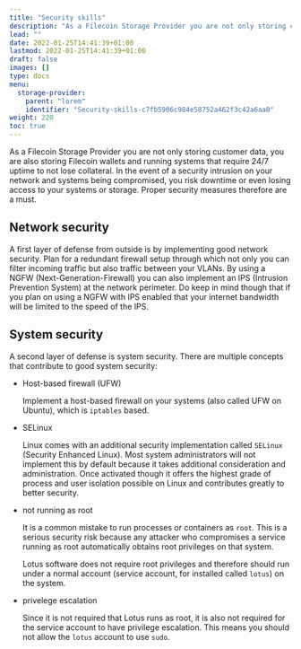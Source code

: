 ```yaml
---
title: "Security skills"
description: "As a Filecoin Storage Provider you are not only storing customer data, you are also storing Filecoin wallets and running systems that require 24/7 uptime."
lead: ""
date: 2022-01-25T14:41:39+01:00
lastmod: 2022-01-25T14:41:39+01:00
draft: false
images: []
type: docs
menu:
  storage-provider:
    parent: "lorem"
    identifier: "Security-skills-c7fb5906c984e58752a462f3c42a6aa0"
weight: 220
toc: true
---
```

As a Filecoin Storage Provider you are not only storing customer data, you are also storing Filecoin wallets and running systems that require 24/7 uptime to not lose collateral. In the event of a security intrusion on your network and systems being compromised, you risk downtime or even losing access to your systems or storage. Proper security measures therefore are a must.

## Network security
A first layer of defense from outside is by implementing good network security. Plan for a redundant firewall setup through which not only you can filter incoming traffic but also traffic between your VLANs.
By using a NGFW (Next-Generation-Firewall) you can also implement an IPS (Intrusion Prevention System) at the network perimeter.
Do keep in mind though that if you plan on using a NGFW with IPS enabled that your internet bandwidth will be limited to the speed of the IPS.

## System security
A second layer of defense is system security. There are multiple concepts that contribute to good system security:

- Host-based firewall (UFW)

  Implement a host-based firewall on your systems (also called UFW on Ubuntu), which is `iptables` based.

- SELinux

  Linux comes with an additional security implementation called `SELinux` (Security Enhanced Linux). Most system administrators will not implement this by default because it takes additional consideration and administration. Once activated though it offers the highest grade of process and user isolation possible on Linux and contributes greatly to better security.

- not running as root

  It is a common mistake to run processes or containers as `root`. This is a serious security risk because any attacker who compromises a service running as root automatically obtains root privileges on that system.
  
  Lotus software does not require root privileges and therefore should run under a normal account (service account, for installed called `lotus`) on the system.

- privelege escalation

  Since it is not required that Lotus runs as root, it is also not required for the service account to have privilege escalation. This means you should not allow the `lotus` account to use `sudo`.
